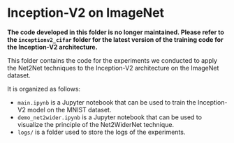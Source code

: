 # Inception-V2 on ImageNet

**The code developed in this folder is no longer maintained. Please refer to the `inceptionv2_cifar` folder for the latest version of the training code for the Inception-V2 architecture.**

This folder contains the code for the experiments we conducted to apply the Net2Net techniques to the Inception-V2 architecture on the ImageNet dataset.

It is organized as follows:
- `main.ipynb` is a Jupyter notebook that can be used to train the Inception-V2 model on the MNIST dataset.
- `demo_net2wider.ipynb` is a Jupyter notebook that can be used to visualize the principle of the Net2WiderNet technique.
- `logs/` is a folder used to store the logs of the experiments. 